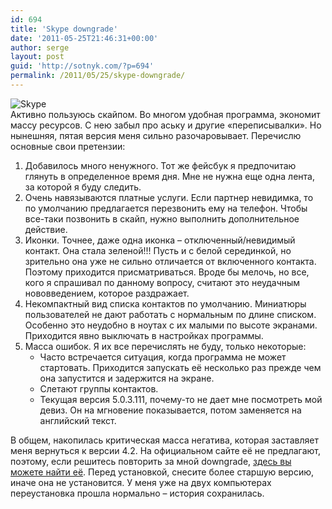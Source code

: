 ```yaml
---
id: 694
title: 'Skype downgrade'
date: '2011-05-25T21:46:31+00:00'
author: serge
layout: post
guid: 'http://sotnyk.com/?p=694'
permalink: /2011/05/25/skype-downgrade/
---
```


![](https://sotnyk.github.io/wp-content/uploads/2011/05/Skype.png "Skype")  
Активно пользуюсь скайпом. Во многом удобная программа, экономит массу ресурсов. С нею забыл про аську и другие «переписывалки». Но нынешняя, пятая версия меня сильно разочаровывает. Перечислю основные свои претензии:

1. Добавилось много ненужного. Тот же фейсбук я предпочитаю глянуть в определенное время дня. Мне не нужна еще одна лента, за которой я буду следить.
2. Очень навязываются платные услуги. Если партнер невидимка, то по умолчанию предлагается перезвонить ему на телефон. Чтобы все-таки позвонить в скайп, нужно выполнить дополнительное действие.
3. Иконки. Точнее, даже одна иконка – отключенный/невидимый контакт. Она стала зеленой!!! Пусть и с белой серединкой, но зрительно она уже не сильно отличается от включенного контакта. Поэтому приходится присматриваться. Вроде бы мелочь, но все, кого я спрашивал по данному вопросу, считают это неудачным нововведением, которое раздражает.
4. Некомпактный вид списка контактов по умолчанию. Миниатюры пользователей не дают работать с нормальным по длине списком. Особенно это неудобно в ноутах с их малыми по высоте экранами. Приходится явно выключать в настройках программы.
5. Масса ошибок. Я их все перечислять не буду, только некоторые: 
    - Часто встречается ситуация, когда программа не может стартовать. Приходится запускать её несколько раз прежде чем она запустится и задержится на экране.
    - Слетают группы контактов.
    - Текущая версия 5.0.3.111, почему-то не дает мне посмотреть мой девиз. Он на мгновение показывается, потом заменяется на английский текст.

В общем, накопилась критическая масса негатива, которая заставляет меня вернуться к версии 4.2. На официальном сайте её не предлагают, поэтому, если решитесь повторить за мной downgrade, [здесь вы можете найти её](https://sotnyk.github.io/sw/SkypeSetupFull_4-2.exe). Перед установкой, снесите более старшую версию, иначе она не установится. У меня уже на двух компьютерах переустановка прошла нормально – история сохранилась.